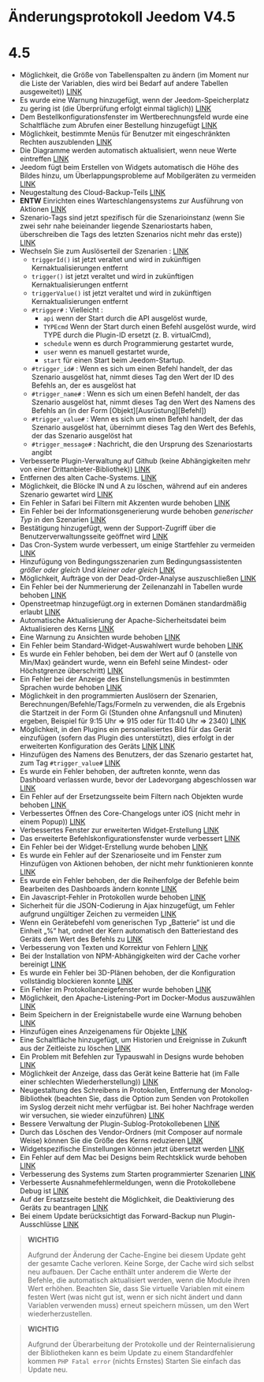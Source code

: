 # Änderungsprotokoll Jeedom V4.5

# 4.5

- Möglichkeit, die Größe von Tabellenspalten zu ändern (im Moment nur die Liste der Variablen, dies wird bei Bedarf auf andere Tabellen ausgeweitet)) [LINK](https://github.com/jeedom/core/issues/2499)
- Es wurde eine Warnung hinzugefügt, wenn der Jeedom-Speicherplatz zu gering ist (die Überprüfung erfolgt einmal täglich)) [LINK](https://github.com/jeedom/core/issues/2438)
- Dem Bestellkonfigurationsfenster im Wertberechnungsfeld wurde eine Schaltfläche zum Abrufen einer Bestellung hinzugefügt [LINK](https://github.com/jeedom/core/issues/2776)
- Möglichkeit, bestimmte Menüs für Benutzer mit eingeschränkten Rechten auszublenden [LINK](https://github.com/jeedom/core/issues/2651)
- Die Diagramme werden automatisch aktualisiert, wenn neue Werte eintreffen [LINK](https://github.com/jeedom/core/issues/2749)
- Jeedom fügt beim Erstellen von Widgets automatisch die Höhe des Bildes hinzu, um Überlappungsprobleme auf Mobilgeräten zu vermeiden [LINK](https://github.com/jeedom/core/issues/2539)
- Neugestaltung des Cloud-Backup-Teils [LINK](https://github.com/jeedom/core/issues/2765)
- **ENTW** Einrichten eines Warteschlangensystems zur Ausführung von Aktionen [LINK](https://github.com/jeedom/core/issues/2489)
- Szenario-Tags sind jetzt spezifisch für die Szenarioinstanz (wenn Sie zwei sehr nahe beieinander liegende Szenariostarts haben, überschreiben die Tags des letzten Szenarios nicht mehr das erste)) [LINK](https://github.com/jeedom/core/issues/2763)
- Wechseln Sie zum Auslöserteil der Szenarien : [LINK](https://github.com/jeedom/core/issues/2414)
  - ``triggerId()`` ist jetzt veraltet und wird in zukünftigen Kernaktualisierungen entfernt
  - ``trigger()`` ist jetzt veraltet und wird in zukünftigen Kernaktualisierungen entfernt
  - ``triggerValue()`` ist jetzt veraltet und wird in zukünftigen Kernaktualisierungen entfernt
  - ``#trigger#`` : Vielleicht :
    - ``api`` wenn der Start durch die API ausgelöst wurde,
    - ``TYPEcmd`` Wenn der Start durch einen Befehl ausgelöst wurde, wird TYPE durch die Plugin-ID ersetzt (z. B. virtualCmd),
    - ``schedule`` wenn es durch Programmierung gestartet wurde,
    - ``user`` wenn es manuell gestartet wurde,
    - ``start`` für einen Start beim Jeedom-Startup.
  - ``#trigger_id#`` : Wenn es sich um einen Befehl handelt, der das Szenario ausgelöst hat, nimmt dieses Tag den Wert der ID des Befehls an, der es ausgelöst hat
  - ``#trigger_name#`` : Wenn es sich um einen Befehl handelt, der das Szenario ausgelöst hat, nimmt dieses Tag den Wert des Namens des Befehls an (in der Form [Objekt][Ausrüstung][Befehl])
  - ``#trigger_value#`` : Wenn es sich um einen Befehl handelt, der das Szenario ausgelöst hat, übernimmt dieses Tag den Wert des Befehls, der das Szenario ausgelöst hat
  - ``#trigger_message#`` : Nachricht, die den Ursprung des Szenariostarts angibt
- Verbesserte Plugin-Verwaltung auf Github (keine Abhängigkeiten mehr von einer Drittanbieter-Bibliothek)) [LINK](https://github.com/jeedom/core/issues/2567)
- Entfernen des alten Cache-Systems. [LINK](https://github.com/jeedom/core/pull/2799)
- Möglichkeit, die Blöcke IN und A zu löschen, während auf ein anderes Szenario gewartet wird [LINK](https://github.com/jeedom/core/pull/2379)
- Ein Fehler in Safari bei Filtern mit Akzenten wurde behoben [LINK](https://github.com/jeedom/core/pull/2754)
- Ein Fehler bei der Informationsgenerierung wurde behoben *generischer Typ* in den Szenarien [LINK](https://github.com/jeedom/core/pull/2806)
- Bestätigung hinzugefügt, wenn der Support-Zugriff über die Benutzerverwaltungsseite geöffnet wird [LINK](https://github.com/jeedom/core/pull/2809)
- Das Cron-System wurde verbessert, um einige Startfehler zu vermeiden [LINK](https://github.com/jeedom/core/commit/533d6d4d508ffe5815f7ba6355ec45497df73313)
- Hinzufügung von Bedingungsszenarien zum Bedingungsassistenten *größer oder gleich* Und *kleiner oder gleich* [LINK](https://github.com/jeedom/core/issues/2810)
- Möglichkeit, Aufträge von der Dead-Order-Analyse auszuschließen [LINK](https://github.com/jeedom/core/issues/2812)
- Ein Fehler bei der Nummerierung der Zeilenanzahl in Tabellen wurde behoben [LINK](https://github.com/jeedom/core/commit/0e9e44492e29f7d0842b2c9b3df39d0d98957c83)
- Openstreetmap hinzugefügt.org in externen Domänen standardmäßig erlaubt [LINK](https://github.com/jeedom/core/commit/2d62c64f0bd1958372844f6859ef691f88852422)
- Automatische Aktualisierung der Apache-Sicherheitsdatei beim Aktualisieren des Kerns [LINK](https://github.com/jeedom/core/issues/2815)
- Eine Warnung zu Ansichten wurde behoben [LINK](https://github.com/jeedom/core/pull/2816)
- Ein Fehler beim Standard-Widget-Auswahlwert wurde behoben [LINK](https://github.com/jeedom/core/pull/2813)
- Es wurde ein Fehler behoben, bei dem der Wert auf 0 (anstelle von Min/Max) geändert wurde, wenn ein Befehl seine Mindest- oder Höchstgrenze überschritt) [LINK](https://github.com/jeedom/core/issues/2819)
- Ein Fehler bei der Anzeige des Einstellungsmenüs in bestimmten Sprachen wurde behoben [LINK](https://github.com/jeedom/core/issues/2821)
- Möglichkeit in den programmierten Auslösern der Szenarien, Berechnungen/Befehle/Tags/Formeln zu verwenden, die als Ergebnis die Startzeit in der Form Gi (Stunden ohne Anfangsnull und Minuten) ergeben, Beispiel für 9:15 Uhr => 915 oder für 11:40 Uhr => 2340) [LINK](https://github.com/jeedom/core/pull/2808)
- Möglichkeit, in den Plugins ein personalisiertes Bild für das Gerät einzufügen (sofern das Plugin dies unterstützt), dies erfolgt in der erweiterten Konfiguration des Geräts [LINK](https://github.com/jeedom/core/pull/2802) [LINK](https://github.com/jeedom/core/pull/2852)
- Hinzufügen des Namens des Benutzers, der das Szenario gestartet hat, zum Tag ``#trigger_value#`` [LINK](https://github.com/jeedom/core/pull/2382)
- Es wurde ein Fehler behoben, der auftreten konnte, wenn das Dashboard verlassen wurde, bevor der Ladevorgang abgeschlossen war [LINK](https://github.com/jeedom/core/pull/2827)
- Ein Fehler auf der Ersetzungsseite beim Filtern nach Objekten wurde behoben [LINK](https://github.com/jeedom/core/issues/2833)
- Verbessertes Öffnen des Core-Changelogs unter iOS (nicht mehr in einem Popup)) [LINK](https://github.com/jeedom/core/issues/2835)
- Verbessertes Fenster zur erweiterten Widget-Erstellung [LINK](https://github.com/jeedom/core/pull/2836)
- Das erweiterte Befehlskonfigurationsfenster wurde verbessert [LINK](https://github.com/jeedom/core/pull/2837)
- Ein Fehler bei der Widget-Erstellung wurde behoben [LINK](https://github.com/jeedom/core/pull/2838)
- Es wurde ein Fehler auf der Szenarioseite und im Fenster zum Hinzufügen von Aktionen behoben, der nicht mehr funktionieren konnte [LINK](https://github.com/jeedom/core/issues/2839)
- Es wurde ein Fehler behoben, der die Reihenfolge der Befehle beim Bearbeiten des Dashboards ändern konnte [LINK](https://github.com/jeedom/core/issues/2841)
- Ein Javascript-Fehler in Protokollen wurde behoben [LINK](https://github.com/jeedom/core/issues/2840)
- Sicherheit für die JSON-Codierung in Ajax hinzugefügt, um Fehler aufgrund ungültiger Zeichen zu vermeiden [LINK](https://github.com/jeedom/core/commit/0784cbf9e409cfc50dd9c3d085c329c7eaba7042)
- Wenn ein Gerätebefehl vom generischen Typ „Batterie“ ist und die Einheit „%“ hat, ordnet der Kern automatisch den Batteriestand des Geräts dem Wert des Befehls zu [LINK](https://github.com/jeedom/core/issues/2842)
- Verbesserung von Texten und Korrektur von Fehlern [LINK](https://github.com/jeedom/core/pull/2834)
- Bei der Installation von NPM-Abhängigkeiten wird der Cache vorher bereinigt [LINK](https://github.com/jeedom/core/commit/1a151208e0a66b88ea61dca8d112d20bb045c8d9)
- Es wurde ein Fehler bei 3D-Plänen behoben, der die Konfiguration vollständig blockieren konnte [LINK](https://github.com/jeedom/core/pull/2849)
- Ein Fehler im Protokollanzeigefenster wurde behoben [LINK](https://github.com/jeedom/core/pull/2850)
- Möglichkeit, den Apache-Listening-Port im Docker-Modus auszuwählen [LINK](https://github.com/jeedom/core/pull/2847)
- Beim Speichern in der Ereignistabelle wurde eine Warnung behoben [LINK](https://github.com/jeedom/core/issues/2851)
- Hinzufügen eines Anzeigenamens für Objekte [LINK](https://github.com/jeedom/core/issues/2484)
- Eine Schaltfläche hinzugefügt, um Historien und Ereignisse in Zukunft aus der Zeitleiste zu löschen [LINK](https://github.com/jeedom/core/issues/2415)
- Ein Problem mit Befehlen zur Typauswahl in Designs wurde behoben [LINK](https://github.com/jeedom/core/issues/2853)
- Möglichkeit der Anzeige, dass das Gerät keine Batterie hat (im Falle einer schlechten Wiederherstellung)) [LINK](https://github.com/jeedom/core/issues/2855)
- Neugestaltung des Schreibens in Protokollen, Entfernung der Monolog-Bibliothek (beachten Sie, dass die Option zum Senden von Protokollen im Syslog derzeit nicht mehr verfügbar ist. Bei hoher Nachfrage werden wir versuchen, sie wieder einzuführen) [LINK](https://github.com/jeedom/core/pull/2805)
- Bessere Verwaltung der Plugin-Sublog-Protokollebenen [LINK](https://github.com/jeedom/core/issues/2860)
- Durch das Löschen des Vendor-Ordners (mit Composer auf normale Weise) können Sie die Größe des Kerns reduzieren [LINK](https://github.com/jeedom/core/commit/3aa99c503b6b1903e6a07b346ceb4d03ca3c0c42)
- Widgetspezifische Einstellungen können jetzt übersetzt werden [LINK](https://github.com/jeedom/core/pull/2862)
- Ein Fehler auf dem Mac bei Designs beim Rechtsklick wurde behoben [LINK](https://github.com/jeedom/core/issues/2863)
- Verbesserung des Systems zum Starten programmierter Szenarien [LINK](https://github.com/jeedom/core/issues/2875)
- Verbesserte Ausnahmefehlermeldungen, wenn die Protokollebene Debug ist [LINK](https://github.com/jeedom/core/issues/2886)
- Auf der Ersatzseite besteht die Möglichkeit, die Deaktivierung des Geräts zu beantragen [LINK](https://github.com/jeedom/core/issues/2893)
- Bei einem Update berücksichtigt das Forward-Backup nun Plugin-Ausschlüsse [LINK](https://github.com/jeedom/core/commit/22aa19b85028b0de6f7d3028ae0424d4f238f7df)

>**WICHTIG**
>
> Aufgrund der Änderung der Cache-Engine bei diesem Update geht der gesamte Cache verloren. Keine Sorge, der Cache wird sich selbst neu aufbauen. Der Cache enthält unter anderem die Werte der Befehle, die automatisch aktualisiert werden, wenn die Module ihren Wert erhöhen. Beachten Sie, dass Sie virtuelle Variablen mit einem festen Wert (was nicht gut ist, wenn er sich nicht ändert und dann Variablen verwenden muss) erneut speichern müssen, um den Wert wiederherzustellen.

>**WICHTIG**
>
> Aufgrund der Überarbeitung der Protokolle und der Reinternalisierung der Bibliotheken kann es beim Update zu einem Standardfehler kommen ``PHP Fatal error`` (nichts Ernstes) Starten Sie einfach das Update neu.
